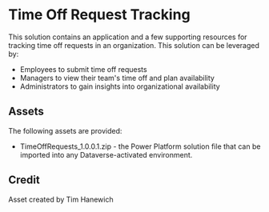 # Time Off Request Tracking
This solution contains an application and a few supporting resources for tracking time off requests in an organization. This solution can be leveraged by:
- Employees to submit time off requests
- Managers to view their team's time off and plan availability
- Administrators to gain insights into organizational availability

## Assets
The following assets are provided:
- TimeOffRequests_1.0.0.1.zip - the Power Platform solution file that can be imported into any Dataverse-activated environment.

## Credit
Asset created by Tim Hanewich
